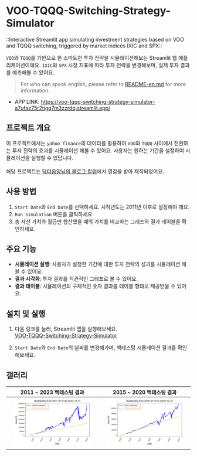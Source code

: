 # VOO-TQQQ-Switching-Strategy-Simulator

::Interactive Streamlit app simulating investment strategies based on VOO and TQQQ switching, triggered by market indices IXIC and SPX::

`VOO`와 `TQQQ`를 기반으로 한 스마트한 투자 전략을 시뮬레이션해보는 Streamlit 웹 애플리케이션이에요. `IXIC`와 `SPX` 시장 지표에 따라 투자 전략을 변경해보며, 실제 투자 결과를 예측해볼 수 있어요.

> For who can speak english, please refer to [README-en.md](./README-en.md) for more information.

- APP LINK: https://voo-tqqq-switching-strategy-simulator-a7ufaz75r2tigq7m3zzrdq.streamlit.app/

## 프로젝트 개요

이 프로젝트에서는 `yahoo finance`의 데이터를 활용하여 `VOO`와 `TQQQ` 사이에서 전환하는 투자 전략의 효과를 시뮬레이션 해볼 수 있어요. 사용자는 원하는 기간을 설정하여 시뮬레이션을 실행할 수 있답니다.
</br></br>해당 프로젝트는 [닥터음양님의 블로그 칼럼](https://m.cafe.naver.com/ca-fe/web/cafes/likeusstock/articles/958099?useCafeId=false&tc)에서 영감을 받아 제작되었어요.

## 사용 방법

1. `Start Date`와 `End Date`를 선택하세요. 시작년도는 2011년 이후로 설정해야 해요.
2. `Run Simulation` 버튼을 클릭하세요.
3. 총 자산 가치와 월급만 합산했을 때의 가치를 비교하는 그래프와 결과 테이블을 확인하세요.

## 주요 기능

- **시뮬레이션 실행**: 사용자가 설정한 기간에 대한 투자 전략의 성과를 시뮬레이션 해볼 수 있어요.
- **결과 시각화**: 투자 결과를 직관적인 그래프로 볼 수 있어요.
- **결과 테이블**: 시뮬레이션의 구체적인 숫자 결과를 테이블 형태로 제공받을 수 있어요.

## 설치 및 실행

1. 다음 링크를 눌러, Streamlit 앱을 실행해보세요. </br>
[VOO-TQQQ-Switching-Strategy-Simulator](https://voo-tqqq-switching-strategy-simulator-a7ufaz75r2tigq7m3zzrdq.streamlit.app/)

2. `Start Date`와 `End Date`의 날짜를 변경해가며, 백테스팅 시뮬레이션 결과를 확인해보세요.

## 갤러리

| 2011 ~ 2023 백테스팅 결과 | 2015 ~ 2020 백테스팅 결과 |
| :---: | :---: |
| <img src = "./investment_simulation_2011-01-01_to_2023-12-31.png" Width=90%> | <img src = "./investment_simulation_2015-01-01_to_2020-12-31.png" Width=90%>
